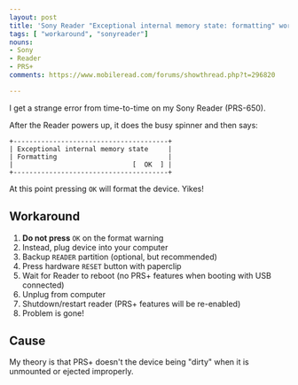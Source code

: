```yaml
---
layout: post
title: 'Sony Reader "Exceptional internal memory state: formatting" workaround'
tags: [ "workaround", "sonyreader"]
nouns:
- Sony
- Reader
- PRS+
comments: https://www.mobileread.com/forums/showthread.php?t=296820

---
```

I get a strange error from time-to-time on my Sony Reader (PRS-650).

After the Reader powers up, it does the busy spinner and then says:

    +---------------------------------------+
    | Exceptional internal memory state     |
    | Formatting                            |
    |                              [  OK  ] |
    +---------------------------------------+

At this point pressing `OK` will format the device. Yikes!

## Workaround

1. **Do not press** `OK` on the format warning
2. Instead, plug device into your computer
3. Backup `READER` partition (optional, but recommended)
4. Press hardware `RESET` button with paperclip
5. Wait for Reader to reboot (no PRS+ features when booting with USB connected)
6. Unplug from computer
7. Shutdown/restart reader (PRS+ features will be re-enabled)
8. Problem is gone!

## Cause

My theory is that PRS+ doesn't the device being "dirty" when it is unmounted or ejected improperly.
